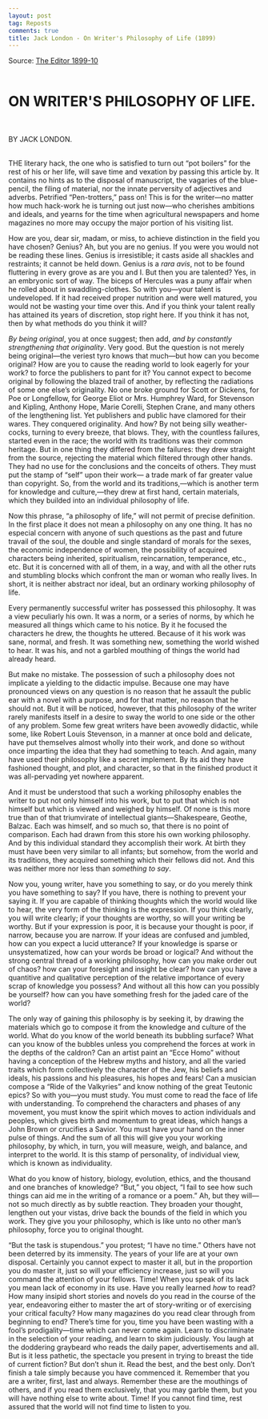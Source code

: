 ```yaml
---
layout: post
tag: Reposts
comments: true
title: Jack London - On Writer's Philosophy of Life (1899)
---
```


Source: [The Editor 1899-10](https://disk.yandex.ru/i/VqamX69KZGe17w?lang=en)
<br><br>

# ON WRITER'S PHILOSOPHY OF LIFE.
<br>

BY JACK LONDON.
<br><br>

THE literary hack, the one who is satisfied to turn out “pot boilers” for the rest of his or her life, will save time and vexation by passing this article by. It contains no hints as to the disposal of manuscript, the vagaries of the blue-pencil, the filing of material, nor the innate perversity of adjectives and adverbs. Petrified “Pen-trotters,” pass on! This is for the writer—no matter how much hack-work he is turning out just now—who cherishes ambitions and ideals, and yearns for the time when agricultural newspapers and home magazines no more may occupy the major portion of his visiting list.

How are you, dear sir, madam, or miss, to achieve distinction in the field you have chosen? Genius? Ah, but you are no genius. If you were you would not be reading these lines. Genius is irresistible; it casts aside all shackles and restraints; it cannot be held down. Genius is a *rara avis*, not to be found fluttering in every grove as are you and I. But then you are talented? Yes, in an embryonic sort of way. The biceps of Hercules was a puny affair when he rolled about in swaddling-clothes. So with you—your talent is undeveloped. If it had received proper nutrition and were well matured, you would not be wasting your time over this. And if you think your talent really has attained its years of discretion, stop right here. If you think it has not, then by what methods do you think it will?

*By being original*, you at once suggest; then add, *and by constantly strengthening that originality*. Very good. But the question is not merely being original—the veriest tyro knows that much—but how can you become original? How are you to cause the reading world to look eagerly for your work? to force the publishers to pant for it? You cannot expect to become original by following the blazed trail of another, by reflecting the radiations of some one else’s originality. No one broke ground for Scott or Dickens, for Poe or Longfellow, for George Eliot or Mrs. Humphrey Ward, for Stevenson and Kipling, Anthony Hope, Marie Corelli, Stephen Crane, and many others of the lengthening list. Yet publishers and public have clamored for their wares. They conquered originality. And how? By not being silly weather-cocks, turning to every breeze, that blows. They, with the countless failures, started even in the race; the world with its traditions was their common heritage. But in one thing they differed from the failures: they drew straight from the source, rejecting the material which filtered through other hands. They had no use for the conclusions and the conceits of others. They must put the stamp of “self” upon their work— a trade mark of far greater value than copyright. So, from the world and its traditions,—which is another term for knowledge and culture,—they drew at first hand, certain materials, which they builded into an individual philosophy of life.

Now this phrase, “a philosophy of life,” will not permit of precise definition. In the first place it does not mean a philosophy on any one thing. It has no especial concern with anyone of such questions as the past and future travail of the soul, the double and single standard of morals for the sexes, the economic independence of women, the possibility of acquired characters being inherited, spiritualism, reincarnation, temperance, etc., etc. But it is concerned with all of them, in a way, and with all the other ruts and stumbling blocks which confront the man or woman who really lives. In short, it is neither abstract nor ideal, but an ordinary working philosophy of life.

Every permanently successful writer has possessed this philosophy. It was a view peculiarly his own. It was a norm, or a series of norms, by which he measured all things which came to his notice. By it he focused the characters he drew, the thoughts he uttered. Because of it his work was sane, normal, and fresh. It was something new, something the world wished to hear. It was his, and not a garbled mouthing of things the world had already heard.

But make no mistake. The possession of such a philosophy does not implicate a yielding to the didactic impulse. Because one may have pronounced views on any question is no reason that he assault the public ear with a novel with a purpose, and for that matter, no reason that he should not. But it will be noticed, however, that this philosophy of the writer rarely manifests itself in a desire to sway the world to one side or the other of any problem. Some few great writers have been avowedly didactic, while some, like Robert Louis Stevenson, in a manner at once bold and delicate, have put themselves almost wholly into their work, and done so without once imparting the idea that they had something to teach. And again, many have used their philosophy like a secret implement. By its aid they have fashioned thought, and plot, and character, so that in the finished product it was all-pervading yet nowhere apparent.

And it must be understood that such a working philosophy enables the writer to put not only himself into his work, but to put that which is not himself but which is viewed and weighed by himself. Of none is this more true than of that triumvirate of intellectual giants—Shakespeare, Geothe, Balzac. Each was himself, and so much so, that there is no point of comparison. Each had drawn from this store his own working philosophy. And by this individual standard they accomplish their work. At birth they must have been very similar to all infants; but somehow, from the world and its traditions, they acquired something which their fellows did not. And this was neither more nor less than *something to say*.

Now you, young writer, have you something to say, or do you merely think you have something to say? If you have, there is nothing to prevent your saying it. If you are capable of thinking thoughts which the world would like to hear, the very form of the thinking is the expression. If you think clearly, you will write clearly; if your thoughts are worthy, so will your writing be worthy. But if your expression is poor, it is because your thought is poor, if narrow, because you are narrow. If your ideas are confused and jumbled, how can you expect a lucid utterance? If your knowledge is sparse or unsystematized, how can your words be broad or logical? And without the strong central thread of a working philosophy, how can you make order out of chaos? how can your foresight and insight be clear? how can you have a quantitive and qualitative perception of the relative importance of every scrap of knowledge you possess? And without all this how can you possibly be yourself? how can you have something fresh for the jaded care of the world?

The only way of gaining this philosophy is by seeking it, by drawing the materials which go to compose it from the knowledge and culture of the world. What do you know of the world beneath its bubbling surface? What can you know of the bubbles unless you comprehend the forces at work in the depths of the caldron? Can an artist paint an “Ecce Homo” without having a conception of the Hebrew myths and history, and all the varied traits which form collectively the character of the Jew, his beliefs and ideals, his passions and his pleasures, his hopes and fears! Can a musician compose a “Ride of the Valkyries” and know nothing of the great Teutonic epics? So with you—you must study. You must come to read the face of life with understanding. To comprehend the characters and phases of any movement, you must know the spirit which moves to action individuals and peoples, which gives birth and momentum to great ideas, which hangs a John Brown or crucifies a Savior. You must have your hand on the inner pulse of things. And the sum of all this will give you your working philosophy, by which, in turn, you will measure, weigh, and balance, and interpret to the world. It is this stamp of personality, of individual view, which is known as individuality.

What do you know of history, biology, evolution, ethics, and the thousand and one branches of knowledge? “But,” you object, “I fail to see how such things can aid me in the writing of a romance or a poem.” Ah, but they will—not so much directly as by subtle reaction. They broaden your thought, lengthen out your vistas, drive back the bounds of the field in which you work. They give you your philosophy, which is like unto no other man’s philosophy, force you to original thought.

“But the task is stupendous.” you protest; “I have no time.” Others have not been deterred by its immensity. The years of your life are at your own disposal. Certainly you cannot expect to master it all, but in the proportion you do master it, just so will your efficiency increase, just so will you command the attention of your fellows. Time! When you speak of its lack you mean lack of economy in its use. Have you really learned *how* to read? How many insipid short stories and novels do you read in the course of the year, endeavoring either to master the art of story-writing or of exercising your critical faculty? How many magazines do you read clear through from beginning to end? There’s time for you, time you have been wasting with a fool’s prodigality—time which can never come again. Learn to discriminate in the selection of your reading, and learn to skim judiciously. You laugh at the doddering graybeard who reads the daily paper, advertisements and all. But is it less pathetic, the spectacle you present in trying to breast the tide of current fiction? But don’t shun it. Read the best, and the best only. Don’t finish a tale simply because you have commenced it. Remember that you are a writer, first, last and always. Remember these are the mouthings of others, and if you read them exclusively, that you may garble them, but you will have nothing else to write about. Time! If you cannot find time, rest assured that the world will not find time to listen to you.